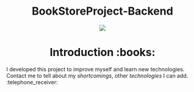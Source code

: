 <h1 align="center">
  BookStoreProject-Backend
</h1>

<p align="center">
<img src="https://cdn.dribbble.com/users/432077/screenshots/2822920/bookstore-logo.jpg">
</p>


<h1 align="center">
  Introduction :books:
</h1>
<p>I developed this project to improve myself and learn new technologies. Contact me to tell about my <em>shortcomings</em>, other <em>technologies</em> I can add. :telephone_receiver:</p>


